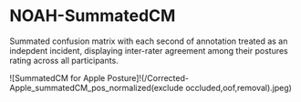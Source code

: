 # NOAH-SummatedCM

Summated confusion matrix with each second of annotation treated as an indepdent incident, displaying inter-rater agreement among their postures rating across all participants.

![SummatedCM for Apple Posture]!(/Corrected-Apple_summatedCM_pos_normalized(exclude occluded,oof,removal).jpeg)
